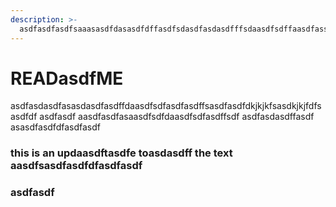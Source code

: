 ```yaml
---
description: >-
  asdfasdfasdfsaaasasdfdasasdfdffasdfsdasdfasdasdfffsdaasdfsdffaasdfassddfasasdfasdfdfasdfdfasdfasdfasasdasdffdfaasdfasdfsdfasdfasdfasdf
---
```


# READasdfME

asdfasdasdfasasdasdfasdffdaasdfsdfasdfasdffsasdfasdfdkjkjkfsasdkjkjfdfsasdfdf asdfasdf aasdfasdfasaasdfsdfdaasdfsdfasdffsdf asdfasdasdffasdf asasdfasdfdfasdfasdf

### this is an updaasdftasdfe toasdasdff the text aasdfsasdfasdfdfasdfasdf

### asdfasdf
